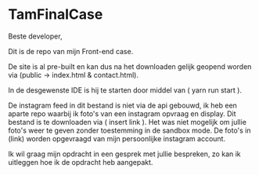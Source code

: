 # TamFinalCase

Beste developer,

Dit is de repo van mijn Front-end case.


De site is al pre-built en kan dus na het downloaden gelijk geopend worden via (public -> index.html & contact.html). 


In de desgewenste IDE is hij te starten door middel van ( yarn run start ).

De instagram feed in dit bestand is niet via de api gebouwd, ik heb een aparte repo waarbij ik foto's van een instagram opvraag en display. Dit bestand is te downloaden via ( insert link ). Het was niet mogelijk om jullie foto's weer te geven zonder toestemming in de sandbox mode. De foto's in (link) worden opgevraagd van mijn persoonlijke instagram account.

Ik wil graag mijn opdracht in een gesprek met jullie bespreken, zo kan ik uitleggen hoe ik de opdracht heb aangepakt.
